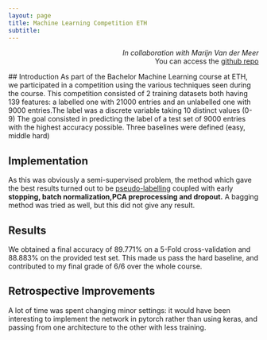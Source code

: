 ```yaml
---
layout: page
title: Machine Learning Competition ETH
subtitle: 
---
```

<p align="right">
<i>In collaboration with Marijn Van der Meer</i><br>You can access the <a href="https://github.com/ymentha14/ML_competitionETH18"> github repo </a><br></p>
## Introduction
As part of the Bachelor Machine Learning course at ETH, we participated in a competition using the various techniques seen during the course. This competition consisted of 2 training datasets both having 139 features: a labelled one with 21000 entries and an unlabelled one with 9000 entries.The label was a discrete variable taking 10 distinct values (0-9) 
The goal consisted in predicting the label of a test set of 9000 entries with the highest accuracy possible. Three baselines were defined (easy, middle hard)

## Implementation
As this was obviously a semi-supervised problem, the method which gave the best results turned out to be [pseudo-labelling](https://www.analyticsvidhya.com/blog/2017/09/pseudo-labelling-semi-supervised-learning-technique/) coupled with early <strong> stopping, batch normalization,PCA preprocessing and dropout.</strong> A bagging method was tried as well, but this did not give any result.

## Results
We obtained a final accuracy of 89.771% on a 5-Fold cross-validation and 88.883% on the provided test set. This made us pass the hard baseline, and contributed to my final grade of 6/6 over the whole course.

## Retrospective Improvements
A lot of time was spent changing minor settings: it would have been interesting to implement the network in pytorch rather than using keras, and passing from one architecture to the other with less training.
